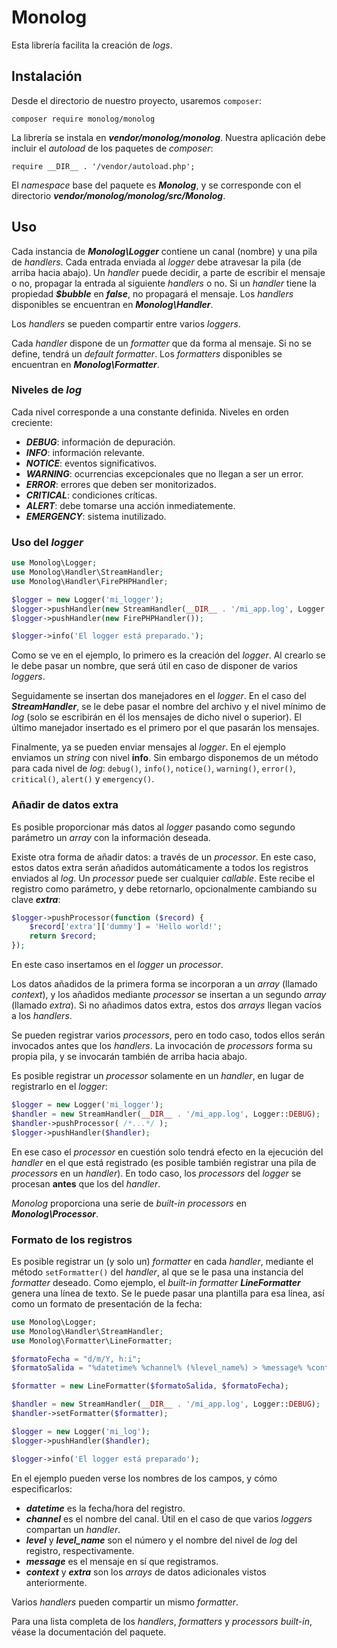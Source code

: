 # Monolog

Esta librería facilita la creación de *logs*.

## Instalación

Desde el directorio de nuestro proyecto, usaremos `composer`:

```
composer require monolog/monolog
```

La librería se instala en ***vendor/monolog/monolog***. Nuestra aplicación debe incluir el *autoload* de los paquetes de *composer*:

```
require __DIR__ . '/vendor/autoload.php';
```

El *namespace* base del paquete es ***Monolog***, y se corresponde con el directorio ***vendor/monolog/monolog/src/Monolog***.

## Uso

Cada instancia de ***Monolog\\Logger*** contiene un canal (nombre) y una pila de *handlers*. Cada entrada enviada al *logger* debe atravesar la pila (de arriba hacia abajo). Un *handler* puede decidir, a parte de escribir el mensaje o no, propagar la entrada al siguiente *handlers* o no. Si un *handler* tiene la propiedad ***$bubble*** en ***false***, no propagará el mensaje. Los *handlers* disponibles se encuentran en ***Monolog\\Handler***.

Los *handlers* se pueden compartir entre varios *loggers*.

Cada *handler* dispone de un *formatter* que da forma al mensaje. Si no se define, tendrá un *default formatter*.  Los *formatters* disponibles se encuentran en ***Monolog\\Formatter***.

### Niveles de *log*

Cada nivel corresponde a una constante definida. Niveles en orden creciente:

- ***DEBUG***: información de depuración.
- ***INFO***: información relevante.
- ***NOTICE***: eventos significativos.
- ***WARNING***: ocurrencias excepcionales que no llegan a ser un error.
- ***ERROR***: errores que deben ser monitorizados.
- ***CRITICAL***: condiciones críticas.
- ***ALERT***: debe tomarse una acción inmediatemente.
- ***EMERGENCY***: sistema inutilizado.

### Uso del *logger*

```php
use Monolog\Logger;
use Monolog\Handler\StreamHandler;
use Monolog\Handler\FirePHPHandler;

$logger = new Logger('mi_logger');
$logger->pushHandler(new StreamHandler(__DIR__ . '/mi_app.log', Logger::DEBUG));
$logger->pushHandler(new FirePHPHandler());

$logger->info('El logger está preparado.');
```

Como se ve en el ejemplo, lo primero es la creación del *logger*. Al crearlo se le debe pasar un nombre, que será útil en caso de disponer de varios *loggers*.

Seguidamente se insertan dos manejadores en el *logger*. En el caso del ***StreamHandler***, se le debe pasar el nombre del archivo y el nivel mínimo de *log* (solo se escribirán en él los mensajes de dicho nivel o superior). El último manejador insertado es el primero por el que pasarán los mensajes.

Finalmente, ya se pueden enviar mensajes al *logger*. En el ejemplo enviamos un *string* con nivel **info**. Sin embargo disponemos de un método para cada nivel de *log*: `debug()`, `info()`, `notice()`, `warning()`, `error()`, `critical()`, `alert()` y `emergency()`.

### Añadir de datos extra

Es posible proporcionar más datos al *logger* pasando como segundo parámetro un *array* con la información deseada.

Existe otra forma de añadir datos: a través de un *processor*. En este caso, estos datos extra serán añadidos automáticamente a todos los registros enviados al *log*. Un *processor* puede ser cualquier *callable*. Este recibe el registro como parámetro, y debe retornarlo, opcionalmente cambiando su clave ***extra***:

```php
$logger->pushProcessor(function ($record) {
    $record['extra']['dummy'] = 'Hello world!';
    return $record;
});
```

En este caso insertamos en el *logger* un *processor*.

Los datos añadidos de la primera forma se incorporan a un *array* (llamado *context*), y los añadidos mediante *processor* se insertan a un segundo *array* (llamado *extra*). Si no añadimos datos extra, estos dos *arrays* llegan vacíos a los *handlers*.

Se pueden registrar varios *processors*, pero en todo caso, todos ellos serán invocados antes que los *handlers*. La invocación de *processors* forma su propia pila, y se invocarán también de arriba hacia abajo.

Es posible registrar un *processor* solamente en un *handler*, en lugar de registrarlo en el *logger*:

```php
$logger = new Logger('mi_logger');
$handler = new StreamHandler(__DIR__ . '/mi_app.log', Logger::DEBUG);
$handler->pushProcessor( /*...*/ );
$logger->pushHandler($handler);
```

En ese caso el *processor* en cuestión solo tendrá efecto en la ejecución del *handler* en el que está registrado (es posible también registrar una pila de *processors* en un *handler*). En todo caso, los *processors* del *logger* se procesan **antes** que los del *handler*.

*Monolog* proporciona una serie de *built-in processors* en ***Monolog\\Processor***.

### Formato de los registros

Es posible registrar un (y solo un) *formatter* en cada *handler*, mediante el método `setFormatter()` del *handler*, al que se le pasa una instancia del *formatter* deseado. Como ejemplo, el *built-in formatter* ***LineFormatter*** genera una línea de texto. Se le puede pasar una plantilla para esa línea, así como un formato de presentación de la fecha:

```php
use Monolog\Logger;
use Monolog\Handler\StreamHandler;
use Monolog\Formatter\LineFormatter;

$formatoFecha = "d/m/Y, h:i";
$formatoSalida = "%datetime% %channel% (%level_name%) > %message% %context% %extra%\n";

$formatter = new LineFormatter($formatoSalida, $formatoFecha);

$handler = new StreamHandler(__DIR__ . '/mi_app.log', Logger::DEBUG);
$handler->setFormatter($formatter);

$logger = new Logger('mi_log');
$logger->pushHandler($handler);

$logger->info('El logger está preparado');
```

En el ejemplo pueden verse los nombres de los campos, y cómo especificarlos:

- ***datetime*** es la fecha/hora del registro.
- ***channel*** es el nombre del canal. Útil en el caso de que varios *loggers* compartan un *handler*.
- ***level*** y ***level\_name*** son el número y el nombre del nivel de *log* del registro, respectivamente.
- ***message*** es el mensaje en sí que registramos.
- ***context*** y ***extra*** son los *arrays* de datos adicionales vistos anteriormente.

Varios *handlers* pueden compartir un mismo *formatter*.

Para una lista completa de los *handlers*, *formatters* y *processors built-in*, véase la documentación del paquete.
